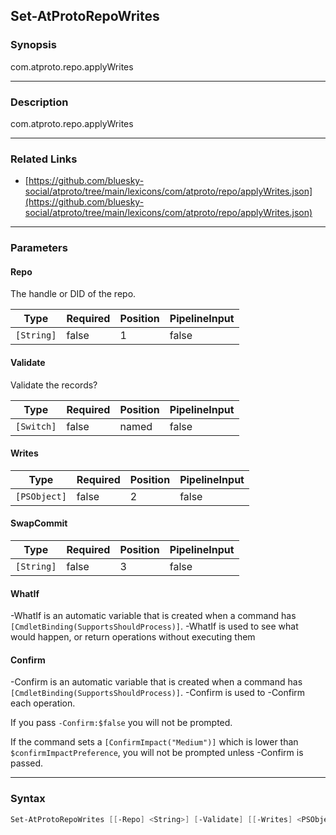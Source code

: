 Set-AtProtoRepoWrites
---------------------




### Synopsis
com.atproto.repo.applyWrites



---


### Description

com.atproto.repo.applyWrites



---


### Related Links
* [https://github.com/bluesky-social/atproto/tree/main/lexicons/com/atproto/repo/applyWrites.json](https://github.com/bluesky-social/atproto/tree/main/lexicons/com/atproto/repo/applyWrites.json)





---


### Parameters
#### **Repo**

The handle or DID of the repo.






|Type      |Required|Position|PipelineInput|
|----------|--------|--------|-------------|
|`[String]`|false   |1       |false        |



#### **Validate**

Validate the records?






|Type      |Required|Position|PipelineInput|
|----------|--------|--------|-------------|
|`[Switch]`|false   |named   |false        |



#### **Writes**




|Type        |Required|Position|PipelineInput|
|------------|--------|--------|-------------|
|`[PSObject]`|false   |2       |false        |



#### **SwapCommit**




|Type      |Required|Position|PipelineInput|
|----------|--------|--------|-------------|
|`[String]`|false   |3       |false        |



#### **WhatIf**
-WhatIf is an automatic variable that is created when a command has ```[CmdletBinding(SupportsShouldProcess)]```.
-WhatIf is used to see what would happen, or return operations without executing them
#### **Confirm**
-Confirm is an automatic variable that is created when a command has ```[CmdletBinding(SupportsShouldProcess)]```.
-Confirm is used to -Confirm each operation.

If you pass ```-Confirm:$false``` you will not be prompted.


If the command sets a ```[ConfirmImpact("Medium")]``` which is lower than ```$confirmImpactPreference```, you will not be prompted unless -Confirm is passed.



---


### Syntax
```PowerShell
Set-AtProtoRepoWrites [[-Repo] <String>] [-Validate] [[-Writes] <PSObject>] [[-SwapCommit] <String>] [-WhatIf] [-Confirm] [<CommonParameters>]
```
